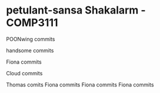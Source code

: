 petulant-sansa
Shakalarm - COMP3111
==============

POONwing commits

handsome commits

Fiona commits

Cloud commits

Thomas comits
Fiona commits
Fiona commits
Fiona commits

